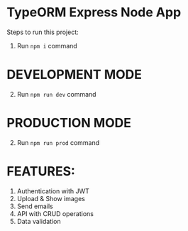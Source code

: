 # TypeORM Express Node App

Steps to run this project:

1. Run `npm i` command

# DEVELOPMENT MODE
2. Run `npm run dev` command

# PRODUCTION MODE
2. Run `npm run prod` command

# FEATURES:

1. Authentication with JWT
2. Upload & Show images
3. Send emails
4. API with CRUD operations
5. Data validation
